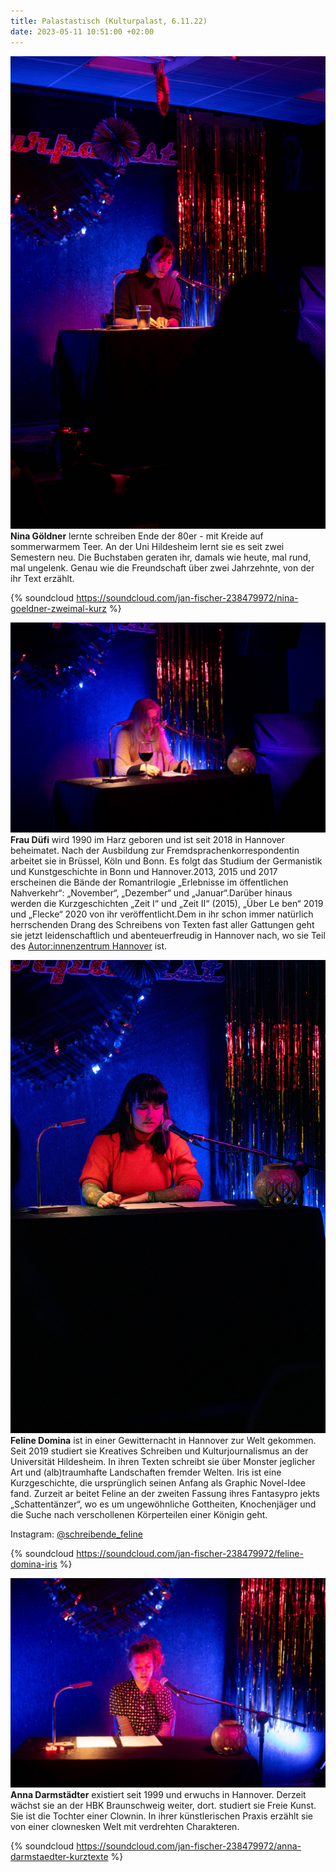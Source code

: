 ```yaml
---
title: Palastastisch (Kulturpalast, 6.11.22)
date: 2023-05-11 10:51:00 +02:00
---
```


![KL_DSC02911.jpg](/uploads/KL_DSC02911.jpg)**Nina Göldner** lernte schreiben Ende der 80er - mit Kreide auf sommerwarmem Teer. An der Uni Hildesheim lernt sie es seit zwei Semestern neu. Die Buchstaben geraten ihr, damals wie heute, mal rund, mal ungelenk. Genau wie die Freundschaft über zwei Jahrzehnte, von der ihr Text erzählt.

{% soundcloud https://soundcloud.com/jan-fischer-238479972/nina-goeldner-zweimal-kurz %}

![KL_DSC02836.jpg](/uploads/KL_DSC02836.jpg)**Frau Düfi** wird 1990 im Harz geboren und ist seit 2018 in Hannover beheimatet. Nach der Ausbildung zur Fremdsprachenkorrespondentin arbeitet sie in Brüssel, Köln und Bonn. Es folgt das Studium der Germanistik und Kunstgeschichte in Bonn und Hannover.2013, 2015 und 2017 erscheinen die Bände der Romantrilogie „Erlebnisse im öffentlichen Nahverkehr“: „November“, „Dezember“ und „Januar“.Darüber hinaus werden die Kurzgeschichten „Zeit I“ und „Zeit II“ (2015), „Über Le ben“ 2019 und „Flecke“ 2020 von ihr veröffentlicht.Dem in ihr schon immer natürlich herrschenden Drang des Schreibens von Texten fast aller Gattungen geht sie jetzt leidenschaftlich und abenteuerfreudig in Hannover nach, wo sie Teil des [Autor:innenzentrum Hannover](https://hannoverschreibt.de/) ist.

![KL_DSC02864.jpg](/uploads/KL_DSC02864.jpg)**Feline Domina** ist in einer Gewitternacht in Hannover zur Welt gekommen. Seit 2019 studiert sie Kreatives Schreiben und Kulturjournalismus an der Universität Hildesheim. In ihren Texten schreibt sie über Monster jeglicher Art und (alb)traumhafte Landschaften fremder Welten. Iris ist eine Kurzgeschichte, die ursprünglich seinen Anfang als Graphic Novel-Idee fand. Zurzeit ar beitet Feline an der zweiten Fassung ihres Fantasypro jekts „Schattentänzer“, wo es um ungewöhnliche Gottheiten, Knochenjäger und die Suche nach verschollenen Körperteilen einer Königin geht.

Instagram: [@schreibende_feline](https://instagram.com/schreibende_feline)

{% soundcloud https://soundcloud.com/jan-fischer-238479972/feline-domina-iris %}

![KL_DSC02919.jpg](/uploads/KL_DSC02919.jpg)**Anna Darmstädter** existiert seit 1999 und erwuchs in Hannover. Derzeit wächst sie an der HBK Braunschweig weiter, dort. studiert sie Freie Kunst. Sie ist die Tochter einer Clownin. In ihrer künstlerischen Praxis erzählt sie von einer clownesken Welt mit verdrehten Charakteren.

{% soundcloud https://soundcloud.com/jan-fischer-238479972/anna-darmstaedter-kurztexte %}